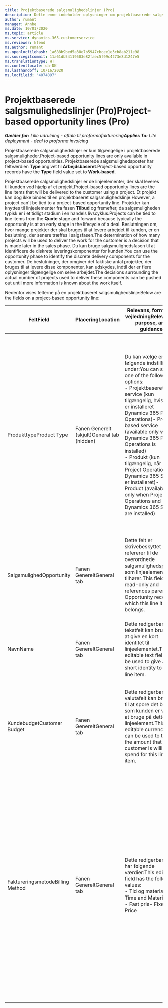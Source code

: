 ```yaml
---
title: Projektbaserede salgsmulighedslinjer (Pro)
description: Dette emne indeholder oplysninger om projektbaserede salgsmulighedslinjer. (Pro)
author: rumant
manager: Annbe
ms.date: 10/01/2020
ms.topic: article
ms.service: dynamics-365-customerservice
ms.reviewer: kfend
ms.author: rumant
ms.openlocfilehash: 1a688b9bed5a38e7b5947cbcee1e3cb8ab211e98
ms.sourcegitcommit: 11a61db54119503e82faec5f99c4273e8d1247e5
ms.translationtype: HT
ms.contentlocale: da-DK
ms.lasthandoff: 10/16/2020
ms.locfileid: "4074097"
---
```

# <a name="project-based-opportunity-lines-pro"></a><span data-ttu-id="b68b8-104">Projektbaserede salgsmulighedslinjer (Pro)</span><span class="sxs-lookup"><span data-stu-id="b68b8-104">Project-based opportunity lines (Pro)</span></span>

<span data-ttu-id="b68b8-105">_**Gælder for:** Lille udrulning - aftale til proformafakturering_</span><span class="sxs-lookup"><span data-stu-id="b68b8-105">_**Applies To:** Lite deployment - deal to proforma invoicing_</span></span>

<span data-ttu-id="b68b8-106">Projektbaserede salgsmulighedslinjer er kun tilgængelige i projektbaserede salgsmuligheder.</span><span class="sxs-lookup"><span data-stu-id="b68b8-106">Project-based opportunity lines are only available in project-based opportunities.</span></span> <span data-ttu-id="b68b8-107">Projektbaserede salgsmulighedsposter har feltværdien **Type** angivet til **Arbejdsbaseret**.</span><span class="sxs-lookup"><span data-stu-id="b68b8-107">Project-based opportunity records have the **Type** field value set to **Work-based**.</span></span>

<span data-ttu-id="b68b8-108">Projektbaserede salgsmulighedslinjer er de linjeelementer, der skal leveres til kunden ved hjælp af et projekt.</span><span class="sxs-lookup"><span data-stu-id="b68b8-108">Project-based opportunity lines are the line items that will be delivered to the customer using a project.</span></span> <span data-ttu-id="b68b8-109">Et projekt kan dog ikke bindes til en projektbaseret salgsmulighedslinje.</span><span class="sxs-lookup"><span data-stu-id="b68b8-109">However, a project can't be tied to a project-based opportunity line.</span></span> <span data-ttu-id="b68b8-110">Projekter kan knyttes til linjeelementer fra fasen **Tilbud** og fremefter, da salgsmuligheden typisk er i et tidligt stadium i en handels livscyklus.</span><span class="sxs-lookup"><span data-stu-id="b68b8-110">Projects can be tied to line items from the **Quote** stage and forward because typically the opportunity is at an early stage in the lifecycle of a deal.</span></span> <span data-ttu-id="b68b8-111">Beslutningen om, hvor mange projekter der skal bruges til at levere arbejdet til kunden, er en beslutning, der senere træffes i salgsfasen.</span><span class="sxs-lookup"><span data-stu-id="b68b8-111">The determination of how many projects will be used to deliver the work for the customer is a decision that is made later in the sales phase.</span></span> <span data-ttu-id="b68b8-112">Du kan bruge salgsmulighedsfasen til at identificere de diskrete leveringskomponenter for kunden.</span><span class="sxs-lookup"><span data-stu-id="b68b8-112">You can use the opportunity phase to identify the discrete delivery components for the customer.</span></span> <span data-ttu-id="b68b8-113">De beslutninger, der omgiver det faktiske antal projekter, der bruges til at levere disse komponenter, kan udskydes, indtil der er flere oplysninger tilgængelige om selve arbejdet.</span><span class="sxs-lookup"><span data-stu-id="b68b8-113">The decisions surrounding the actual number of projects used to deliver these components can be pushed out until more information is known about the work itself.</span></span>

<span data-ttu-id="b68b8-114">Nedenfor vises felterne på en projektbaseret salgsmulighedslinje:</span><span class="sxs-lookup"><span data-stu-id="b68b8-114">Below are the fields on a project-based opportunity line:</span></span>

| <span data-ttu-id="b68b8-115">**Felt**</span><span class="sxs-lookup"><span data-stu-id="b68b8-115">**Field**</span></span> | <span data-ttu-id="b68b8-116">**Placering**</span><span class="sxs-lookup"><span data-stu-id="b68b8-116">**Location**</span></span> | <span data-ttu-id="b68b8-117">**Relevans, formål og vejledning**</span><span class="sxs-lookup"><span data-stu-id="b68b8-117">**Relevance, purpose, and guidance**</span></span> | <span data-ttu-id="b68b8-118">**Downstream-virkning**</span><span class="sxs-lookup"><span data-stu-id="b68b8-118">**Downstream impact**</span></span> |
| --- | --- | --- | --- |
| <span data-ttu-id="b68b8-119">Produkttype</span><span class="sxs-lookup"><span data-stu-id="b68b8-119">Product Type</span></span> | <span data-ttu-id="b68b8-120">Fanen Generelt (skjult)</span><span class="sxs-lookup"><span data-stu-id="b68b8-120">General tab (hidden)</span></span> | <span data-ttu-id="b68b8-121">Du kan vælge en af følgende indstillinger under:</span><span class="sxs-lookup"><span data-stu-id="b68b8-121">You can select one of the following options:</span></span></br><span data-ttu-id="b68b8-122">- Projektbaseret service (kun tilgængelig, hvis der er installeret Dynamics 365 Project Operations)</span><span class="sxs-lookup"><span data-stu-id="b68b8-122">- Project-based service (available only when Dynamics 365 Project Operations is installed)</span></span></br><span data-ttu-id="b68b8-123">- Produkt (kun tilgængelig, når Project Operations og Dynamics 365 Sales er installeret)</span><span class="sxs-lookup"><span data-stu-id="b68b8-123">- Product (available only when Project Operations and Dynamics 365 Sales are installed)</span></span> | <span data-ttu-id="b68b8-124">Værdien i dette felt er angivet til **Projektbaseret service** , når du opretter en projektbaserede salgsmulighedslinje fra gitteret for projektbaserede linjer i salgsmuligheden.</span><span class="sxs-lookup"><span data-stu-id="b68b8-124">The value of this field is set to **Project-based service** when you create a project-based opportunity line from the project-based lines grid on the Opportunity.</span></span> <br> <span data-ttu-id="b68b8-125">Hvis du ændrer eller tilsidesætter denne værdi, aktiveres projektfunktionen ikke i dine projektbaserede linjeelementer.</span><span class="sxs-lookup"><span data-stu-id="b68b8-125">If you change or override this value, the project functionality won't be enabled on your project-based line items.</span></span> |
| <span data-ttu-id="b68b8-126">Salgsmulighed</span><span class="sxs-lookup"><span data-stu-id="b68b8-126">Opportunity</span></span> | <span data-ttu-id="b68b8-127">Fanen Generelt</span><span class="sxs-lookup"><span data-stu-id="b68b8-127">General tab</span></span> | <span data-ttu-id="b68b8-128">Dette felt er skrivebeskyttet og refererer til de overordnede salgsmulighedsposter, som linjeelementet tilhører.</span><span class="sxs-lookup"><span data-stu-id="b68b8-128">This field is read-only and references parent Opportunity record to which this line item belongs.</span></span> | <span data-ttu-id="b68b8-129">Dette felt har ingen downstream-virkning.</span><span class="sxs-lookup"><span data-stu-id="b68b8-129">There is no downstream impact from this field.</span></span> |
| <span data-ttu-id="b68b8-130">Navn</span><span class="sxs-lookup"><span data-stu-id="b68b8-130">Name</span></span> | <span data-ttu-id="b68b8-131">Fanen Generelt</span><span class="sxs-lookup"><span data-stu-id="b68b8-131">General tab</span></span> | <span data-ttu-id="b68b8-132">Dette redigerbare tekstfelt kan bruges til at give en kort identitet til linjeelementet.</span><span class="sxs-lookup"><span data-stu-id="b68b8-132">This editable text field can be used to give a short identity to the line item.</span></span> | <span data-ttu-id="b68b8-133">Denne værdi overføres til tilbudslinjen, når du opretter et tilbud fra denne salgsmulighed.</span><span class="sxs-lookup"><span data-stu-id="b68b8-133">This value is carried over to the quote line when you create a quote from this opportunity.</span></span> |
| <span data-ttu-id="b68b8-134">Kundebudget</span><span class="sxs-lookup"><span data-stu-id="b68b8-134">Customer Budget</span></span> | <span data-ttu-id="b68b8-135">Fanen Generelt</span><span class="sxs-lookup"><span data-stu-id="b68b8-135">General tab</span></span> | <span data-ttu-id="b68b8-136">Dette redigerbare valutafelt kan bruges til at spore det beløb, som kunden er villig til at bruge på dette linjeelement.</span><span class="sxs-lookup"><span data-stu-id="b68b8-136">This editable currency field can be used to track the amount that the customer is willing to spend for this line item.</span></span> | <span data-ttu-id="b68b8-137">Denne værdi overføres til det tilsvarende felt på tilbudslinjen, når du opretter et tilbud fra denne salgsmulighed.</span><span class="sxs-lookup"><span data-stu-id="b68b8-137">This value is carried over to the corresponding field on the quote line when you create a quote from this opportunity.</span></span> |
| <span data-ttu-id="b68b8-138">Faktureringsmetode</span><span class="sxs-lookup"><span data-stu-id="b68b8-138">Billing Method</span></span> | <span data-ttu-id="b68b8-139">Fanen Generelt</span><span class="sxs-lookup"><span data-stu-id="b68b8-139">General tab</span></span> | <span data-ttu-id="b68b8-140">Dette redigerbare felt har følgende værdier:</span><span class="sxs-lookup"><span data-stu-id="b68b8-140">This editable field has the following values:</span></span></br><span data-ttu-id="b68b8-141">- Tid og materiale</span><span class="sxs-lookup"><span data-stu-id="b68b8-141">- Time and Material</span></span></br><span data-ttu-id="b68b8-142">- Fast pris</span><span class="sxs-lookup"><span data-stu-id="b68b8-142">- Fixed Price</span></span> | <span data-ttu-id="b68b8-143">Denne værdi overføres til det tilsvarende felt på tilbudslinjen, når du opretter et tilbud fra denne salgsmulighed.</span><span class="sxs-lookup"><span data-stu-id="b68b8-143">This value is carried over to the corresponding field on the quote line when you create a quote from this opportunity.</span></span> <span data-ttu-id="b68b8-144">Når tilbudslinjen er oprettet, er feltet låst og kan ikke ændres.</span><span class="sxs-lookup"><span data-stu-id="b68b8-144">After the quote line is created, the field is locked and can't be changed.</span></span> <span data-ttu-id="b68b8-145">Tildel denne feltværdi så præcist som muligt.</span><span class="sxs-lookup"><span data-stu-id="b68b8-145">Assign this field value as accurately as possible.</span></span> <span data-ttu-id="b68b8-146">Hvis du har brug for at ændre værdien i dette felt på tilbudslinjen, skal du slette og oprette tilbudslinjen igen.</span><span class="sxs-lookup"><span data-stu-id="b68b8-146">If you need to change the value of this field on the quote line, delete and re-create the quote line.</span></span> |
